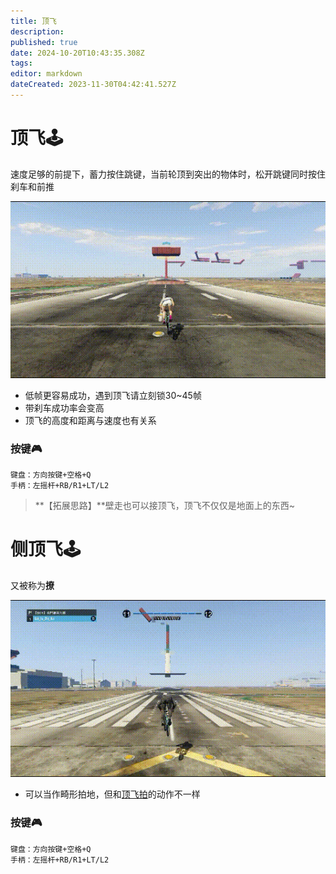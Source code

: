 ```yaml
---
title: 顶飞
description: 
published: true
date: 2024-10-20T10:43:35.308Z
tags: 
editor: markdown
dateCreated: 2023-11-30T04:42:41.527Z
---
```


# **顶飞**🕹️

速度足够的前提下，蓄力按住跳键，当前轮顶到突出的物体时，松开跳键同时按住刹车和前推

![](/教程/顶飞/1.坡度顶飞.gif)

-   低帧更容易成功，遇到顶飞请立刻锁30~45帧
-   带刹车成功率会变高
-   顶飞的高度和距离与速度也有关系

### **按键**🎮

```plaintext
键盘：方向按键+空格+Q
手柄：左摇杆+RB/R1+LT/L2
```

> **【拓展思路】**壁走也可以接顶飞，顶飞不仅仅是地面上的东西~

# **侧顶飞**🕹️

又被称为**撩**

![](/教程/顶飞/2.侧顶飞.gif)

-   可以当作畸形拍地，但和[顶飞拍](https://gta5bmx.me/zh/%E6%95%99%E7%A8%8B/%E5%89%8D%E8%BD%AE%E6%8B%8D%E5%9C%B0#%E9%A1%B6%E9%A3%9E%E6%8B%8D)的动作不一样

### **按键**🎮

```plaintext
键盘：方向按键+空格+Q
手柄：左摇杆+RB/R1+LT/L2
```